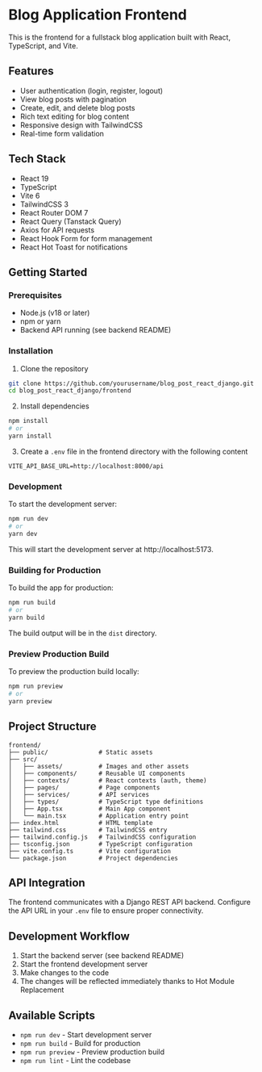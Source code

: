 # Blog Application Frontend

This is the frontend for a fullstack blog application built with React, TypeScript, and Vite.

## Features

- User authentication (login, register, logout)
- View blog posts with pagination
- Create, edit, and delete blog posts
- Rich text editing for blog content
- Responsive design with TailwindCSS
- Real-time form validation

## Tech Stack

- React 19
- TypeScript
- Vite 6
- TailwindCSS 3
- React Router DOM 7
- React Query (Tanstack Query)
- Axios for API requests
- React Hook Form for form management
- React Hot Toast for notifications

## Getting Started

### Prerequisites

- Node.js (v18 or later)
- npm or yarn
- Backend API running (see backend README)

### Installation

1. Clone the repository

```bash
git clone https://github.com/yourusername/blog_post_react_django.git
cd blog_post_react_django/frontend
```

2. Install dependencies

```bash
npm install
# or
yarn install
```

3. Create a `.env` file in the frontend directory with the following content

```
VITE_API_BASE_URL=http://localhost:8000/api
```

### Development

To start the development server:

```bash
npm run dev
# or
yarn dev
```

This will start the development server at http://localhost:5173.

### Building for Production

To build the app for production:

```bash
npm run build
# or
yarn build
```

The build output will be in the `dist` directory.

### Preview Production Build

To preview the production build locally:

```bash
npm run preview
# or
yarn preview
```

## Project Structure

```
frontend/
├── public/              # Static assets
├── src/
│   ├── assets/          # Images and other assets
│   ├── components/      # Reusable UI components
│   ├── contexts/        # React contexts (auth, theme)
│   ├── pages/           # Page components
│   ├── services/        # API services
│   ├── types/           # TypeScript type definitions
│   ├── App.tsx          # Main App component
│   └── main.tsx         # Application entry point
├── index.html           # HTML template
├── tailwind.css         # TailwindCSS entry
├── tailwind.config.js   # TailwindCSS configuration
├── tsconfig.json        # TypeScript configuration
├── vite.config.ts       # Vite configuration
└── package.json         # Project dependencies
```

## API Integration

The frontend communicates with a Django REST API backend. Configure the API URL in your `.env` file to ensure proper connectivity.

## Development Workflow

1. Start the backend server (see backend README)
2. Start the frontend development server
3. Make changes to the code
4. The changes will be reflected immediately thanks to Hot Module Replacement

## Available Scripts

- `npm run dev` - Start development server
- `npm run build` - Build for production
- `npm run preview` - Preview production build
- `npm run lint` - Lint the codebase

